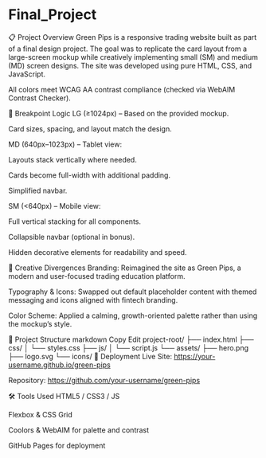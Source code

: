 # Final_Project
📋 Project Overview
Green Pips is a responsive trading website built as part of a final design project. The goal was to replicate the card layout from a large-screen mockup while creatively implementing small (SM) and medium (MD) screen designs. The site was developed using pure HTML, CSS, and JavaScript.


All colors meet WCAG AA contrast compliance (checked via WebAIM Contrast Checker).

📱 Breakpoint Logic
LG (≥1024px) – Based on the provided mockup.

Card sizes, spacing, and layout match the design.

MD (640px–1023px) – Tablet view:

Layouts stack vertically where needed.

Cards become full-width with additional padding.

Simplified navbar.

SM (<640px) – Mobile view:

Full vertical stacking for all components.

Collapsible navbar (optional in bonus).

Hidden decorative elements for readability and speed.

🧠 Creative Divergences
Branding: Reimagined the site as Green Pips, a modern and user-focused trading education platform.

Typography & Icons: Swapped out default placeholder content with themed messaging and icons aligned with fintech branding.

Color Scheme: Applied a calming, growth-oriented palette rather than using the mockup’s style.

📂 Project Structure
markdown
Copy
Edit
project-root/
├── index.html
├── css/
│   └── styles.css
├── js/
│   └── script.js
└── assets/
    ├── hero.png
    ├── logo.svg
    └── icons/
🚀 Deployment
Live Site: https://your-username.github.io/green-pips

Repository: https://github.com/your-username/green-pips

🛠️ Tools Used
HTML5 / CSS3 / JS

Flexbox & CSS Grid

Coolors & WebAIM for palette and contrast

GitHub Pages for deployment
